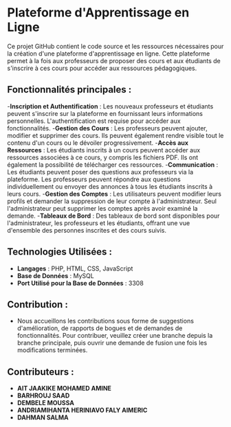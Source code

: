# Plateforme d'Apprentissage en Ligne
Ce projet GitHub contient le code source et les ressources nécessaires pour la création d'une plateforme d'apprentissage en ligne. Cette plateforme permet à la fois aux professeurs de proposer des cours et aux étudiants de s'inscrire à ces cours pour accéder aux ressources pédagogiques.

## Fonctionnalités principales :
-**Inscription et Authentification** : Les nouveaux professeurs et étudiants peuvent s'inscrire sur la plateforme en fournissant leurs informations personnelles. L'authentification est requise pour accéder aux fonctionnalités.
-**Gestion des Cours** : Les professeurs peuvent ajouter, modifier et supprimer des cours. Ils peuvent également rendre visible tout le contenu d'un cours ou le dévoiler progressivement.
-**Accès aux Ressources** : Les étudiants inscrits à un cours peuvent accéder aux ressources associées à ce cours, y compris les fichiers PDF. Ils ont également la possibilité de télécharger ces ressources.
-**Communication** : Les étudiants peuvent poser des questions aux professeurs via la plateforme. Les professeurs peuvent répondre aux questions individuellement ou envoyer des annonces à tous les étudiants inscrits à leurs cours.
-**Gestion des Comptes** : Les utilisateurs peuvent modifier leurs profils et demander la suppression de leur compte à l'administrateur. Seul l'administrateur peut supprimer les comptes après avoir examiné la demande.
-**Tableaux de Bord** : Des tableaux de bord sont disponibles pour l'administrateur, les professeurs et les étudiants, offrant une vue d'ensemble des personnes inscrites et des cours suivis.
## Technologies Utilisées :
 - **Langages** :  PHP, HTML, CSS, JavaScript 
 - **Base de Données**  : MySQL
 - **Port Utilisé pour la Base de Données** : 3308
## Contribution :
- Nous accueillons les contributions sous forme de suggestions d'amélioration, de rapports de bogues et de demandes de fonctionnalités. Pour contribuer, veuillez créer une branche depuis la branche principale, puis ouvrir une demande de fusion une fois les modifications terminées.

## Contributeurs :
- **AIT JAAKIKE MOHAMED AMINE**
- **BARHROUJ SAAD**
- **DEMBELE MOUSSA**
- **ANDRIAMIHANTA HERINIAVO FALY AIMERIC**
- **DAHMAN SALMA**

